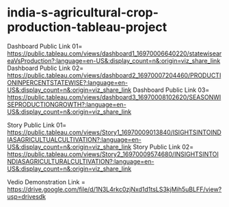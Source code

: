 # india-s-agricultural-crop-production-tableau-project

Dashboard Public Link 01= https://public.tableau.com/views/dashboard1_16970006640220/statewiseareaVsProduction?:language=en-US&:display_count=n&:origin=viz_share_link
Dashboard Public Link 02= https://public.tableau.com/views/dashboard2_16970007204460/PRODUCTIONINPERCENTSTATEWISE?:language=en-US&:display_count=n&:origin=viz_share_link
Dashboard Public Link 03= https://public.tableau.com/views/dashboard3_16970008102620/SEASONWISEPRODUCTIONGROWTH?:language=en-US&:display_count=n&:origin=viz_share_link

Story Public Link 01= https://public.tableau.com/views/Story1_16970009013840/ISIGHTSINTOINDIASAGRICULTUALCULTIVATION?:language=en-US&:display_count=n&:origin=viz_share_link
Story Public Link 02= https://public.tableau.com/views/Story2_16970009574680/INSIGHTSINTOINDIASAGRICULTURALCULTIVATION?:language=en-US&:display_count=n&:origin=viz_share_link

Vedio Demonstration Link = https://drive.google.com/file/d/1N3L4rkc0zjNxd1d1tsLS3kjMih5uBLFF/view?usp=drivesdk
